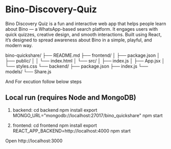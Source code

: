 # Bino-Discovery-Quiz
Bino Discovery Quiz is a fun and interactive web app that helps people learn about Bino — a WhatsApp-based search platform. It engages users with quick quizzes, creative design, and smooth interactions. Built using React, it’s designed to spread awareness about Bino in a simple, playful, and modern way.


bino-quickshare/
├── README.md
├── frontend/
│   ├── package.json
│   ├── public/
│   │   └── index.html
│   └── src/
│       ├── index.js
│       ├── App.jsx
│       └── styles.css
└── backend/
    ├── package.json
    ├── index.js
    └── models/
        └── Share.js


  And For excution follow below steps


## Local run (requires Node and MongoDB)
1. backend:
   cd backend
   npm install
   export MONGO_URL="mongodb://localhost:27017/bino_quickshare"
   npm start

2. frontend:
   cd frontend
   npm install
   export REACT_APP_BACKEND=http://localhost:4000
   npm start

Open http://localhost:3000
